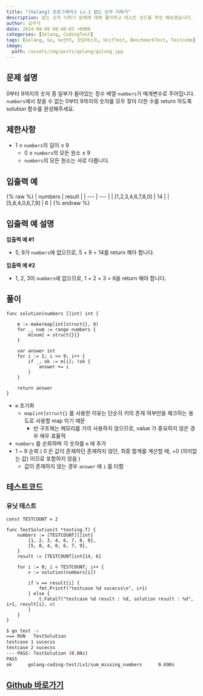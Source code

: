 ```yaml
---
title: "[Golang] 프로그래머스 Lv.1 없는 숫자 더하기"
description: 없는 숫자 더하기 문제에 대해 풀이하고 테스트 코드를 작성 해보겠습니다.
author: 김우석
date: 2024-08-09 08:40:03 +0900
categories: [Golang, CodingTest]
tags: [Golang, Go, Go언어, 코딩테스트, UnitTest, BenchmarkTest, Testcode]
image:
  path: /assets/img/posts/golang/golang.jpg
---
```


## 문제 설명
0부터 9까지의 숫자 중 일부가 들어있는 정수 배열 `numbers`가 매개변수로 주어집니다. `numbers`에서 찾을 수 없는 0부터 9까지의 숫자를 모두 찾아 더한 수를 return 하도록 solution 함수를 완성해주세요.


## 제한사항
- 1 ≤ `numbers`의 길이 ≤ 9
	- 0 ≤ `numbers`의 모든 원소 ≤ 9
	- `numbers`의 모든 원소는 서로 다릅니다.


## 입출력 예
{% raw %}
| numbers | result |
| --- | --- |
| \[1,2,3,4,6,7,8,0\] | 14 |
| \[5,8,4,0,6,7,9\] | 6 |
{% endraw %}


## 입출력 예 설명
**입출력 예 #1**

- 5, 9가 `numbers`에 없으므로, 5 + 9 = 14를 return 해야 합니다.


**입출력 예 #2**

- 1, 2, 3이 `numbers`에 없으므로, 1 + 2 + 3 = 6을 return 해야 합니다.


## 풀이 
```golang
func solution(numbers []int) int {

	m := make(map[int]struct{}, 9)
	for _, num := range numbers {
		m[num] = struct{}{}
	}

	var answer int
	for i := 1; i <= 9; i++ {
		if _, ok := m[i]; !ok {
			answer += i
		}
	}

	return answer
}
```

- `m` 초기화
	- `map[int]struct{}` 를 사용한 이유는 단순히 키의 존재 여부만을 체크하는 용도로 사용할 map 이기 때문
		- 빈 구조체는 메모리를 거의 사용하지 않으므로, value 가 중요하지 않은 경우 매우 효율적
- `numbers` 를 순회하며 각 숫자를 `m` 에 추가
- 1 ~ 9 순회 ( 0 은 값이 존재하던 존재하지 않던, 최종 합계를 계산할 때, +0 (의미없는 값) 이므로 포함하지 않음 )
	- 값이 존재하지 않는 경우 `answer` 에 `i` 를 더함


## 테스트코드
### 유닛 테스트
```golang
const TESTCOUNT = 2

func TestSolution(t *testing.T) {
	numbers := [TESTCOUNT][]int{
		{1, 2, 3, 4, 6, 7, 8, 0},
		{5, 8, 4, 0, 6, 7, 9},
	}
	result := [TESTCOUNT]int{14, 6}

	for i := 0; i < TESTCOUNT; i++ {
		v := solution(numbers[i])

		if v == result[i] {
			fmt.Printf("testcase %d sucecss\n", i+1)
		} else {
			t.Fatalf("testcase %d result : %d, solution result : %d", i+1, result[i], v)
		}
	}
}
```

```bash
$ go test -v
=== RUN   TestSolution
testcase 1 sucecss
testcase 2 sucecss
--- PASS: TestSolution (0.00s)
PASS
ok      golang-coding-test/Lv1/sum_missing_numbers      0.690s
```

## [Github 바로가기](https://github.com/kr-goos/golang-coding-test/tree/master/programmers/Lv1/sum_missing_numbers)